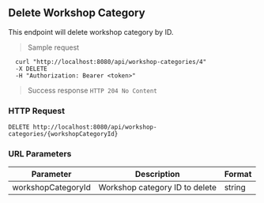 ## Delete Workshop Category
This endpoint will delete workshop category by ID.

> Sample request

```shell
  curl "http://localhost:8080/api/workshop-categories/4"
  -X DELETE
  -H "Authorization: Bearer <token>"
```

> Success response <code>HTTP 204 No Content</code>

### HTTP Request

`DELETE http://localhost:8080/api/workshop-categories/{workshopCategoryId}`

### URL Parameters

Parameter | Description | Format
--------- | ----------- | ---------
workshopCategoryId | Workshop category ID to delete | string